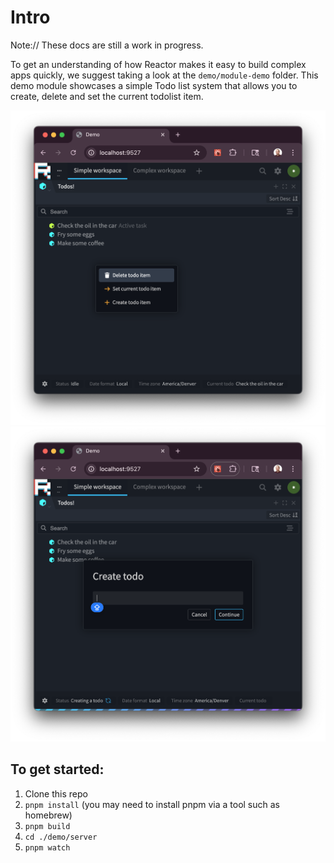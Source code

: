 # Intro

Note:// These docs are still a work in progress.

To get an understanding of how Reactor makes it easy to build complex apps quickly, we suggest taking a look at the
`demo/module-demo` folder. This demo module showcases a simple Todo list system that allows you to create, delete and set the current todolist item.


![](./images/todos.png)
![](./images/create-todo.png)

## To get started:

1. Clone this repo
2. `pnpm install` (you may need to install pnpm via a tool such as homebrew)
3. `pnpm build`
4. `cd ./demo/server`
5. `pnpm watch`



